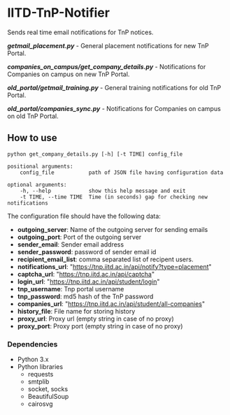 # IITD-TnP-Notifier
Sends real time email notifications for TnP notices.

***getmail_placement.py*** - General placement notifications for new TnP Portal.

***companies_on_campus/get_company_details.py*** - Notifications for Companies on campus on new TnP Portal.

***old_portal/getmail_training.py*** - General training notifications for old TnP Portal.

***old_portal/companies_sync.py*** - Notifications for Companies on campus on old TnP Portal.


## How to use
    python get_company_details.py [-h] [-t TIME] config_file
    
    positional arguments:
        config_file           path of JSON file having configuration data

    optional arguments:
        -h, --help            show this help message and exit
        -t TIME, --time TIME  Time (in seconds) gap for checking new notifications
    
The configuration file should have the following data:
 - **outgoing_server**: Name of the outgoing server for sending emails
 - **outgoing_port**: Port of the outgoing server
 - **sender_email**: Sender email address
 - **sender_password**: password of sender email id
 - **recipient_email_list**: comma separated list of recipent users.
 - **notifications_url**: "https://tnp.iitd.ac.in/api/notify?type=placement"
 - **captcha_url**: "https://tnp.iitd.ac.in/api/captcha"
 - **login_url**: "https://tnp.iitd.ac.in/api/student/login"
 - **tnp_username**: Tnp portal username
 - **tnp_password**: md5 hash of the TnP password
 - **companies_url**: "https://tnp.iitd.ac.in/api/student/all-companies"
 - **history_file**: File name for storing history
 - **proxy_url**: Proxy url (empty string in case of no proxy)
 - **proxy_port**: Proxy port (empty string in case of no proxy)

### Dependencies
- Python 3.x
- Python libraries
    * requests
    * smtplib
    * socket, socks
    * BeautifulSoup
    * cairosvg
